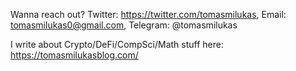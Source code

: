 Wanna reach out? Twitter: https://twitter.com/tomasmilukas, Email: tomasmilukas0@gmail.com, Telegram: @tomasmilukas

I write about Crypto/DeFi/CompSci/Math stuff here: https://tomasmilukasblog.com/

<!---
tomasmilukas/tomasmilukas is a ✨ special ✨ repository because its `README.md` (this file) appears on your GitHub profile.
You can click the Preview link to take a look at your changes.
--->
